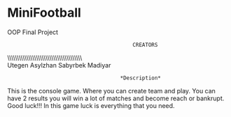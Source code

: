 # MiniFootball
OOP Final Project

                                            CREATORS
\\\\\\\\\\\\\\\\\\\\\\\\\\\\\\\\\\\\\\\\\\\\\\\\\\\\\\\\\\\\\\\\\\\\\\\\\\\\\\\
Utegen Asylzhan
Sabyrbek Madiyar

                                        *Description*
This is the console game. Where you can create team and play. You can have 2 results you will win a lot of matches and become reach or bankrupt.
Good luck!!! In this game luck is everything that you need.
